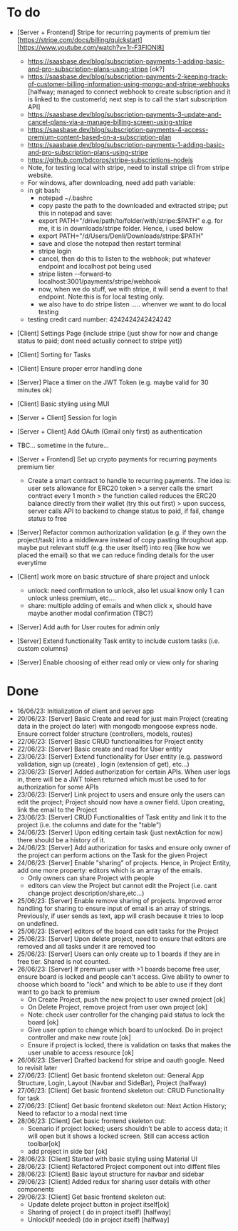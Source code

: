 # To do
- [Server + Frontend] Stripe for recurring payments of premium tier [https://stripe.com/docs/billing/quickstart] [https://www.youtube.com/watch?v=1r-F3FIONl8]
    - https://saasbase.dev/blog/subscription-payments-1-adding-basic-and-pro-subscription-plans-using-stripe [ok?]
    - https://saasbase.dev/blog/subscription-payments-2-keeping-track-of-customer-billing-information-using-mongo-and-stripe-webhooks [halfway; managed to connect webhook to create subscription and it is linked to the customerId; next step is to call the start subscription API]
    - https://saasbase.dev/blog/subscription-payments-3-update-and-cancel-plans-via-a-manage-billing-screen-using-stripe
    - https://saasbase.dev/blog/subscription-payments-4-access-premium-content-based-on-a-subscription-plan
    - https://saasbase.dev/blog/subscription-payments-1-adding-basic-and-pro-subscription-plans-using-stripe
    - https://github.com/bdcorps/stripe-subscriptions-nodejs
    - Note, for testing local with stripe, need to install stripe cli from stripe website. 
    - For windows, after downloading, need add path variable:
    - in git bash:
        - notepad ~/.bashrc
        - copy paste the path to the downloaded and extracted stripe; put this in notepad and save:
        - export PATH="/drive/path/to/folder/with/stripe:$PATH" e.g. for me, it is in downloads/stripe folder. Hence, i used below
        - export PATH="/d/Users/Denli/Downloads/stripe:$PATH"
        - save and close the notepad then restart terminal
        - stripe login
        - cancel, then do this to listen to the webhook; put whatever endpoint and localhost pot being used
        - stripe listen --forward-to localhost:3001/payments/stripe/webhook
        - now, when we do stuff, we with stripe, it will send a event to that endpoint. Note:this is for local testing only. 
        - we also have to do stripe listen ..... whenver we want to do local testing
    - testing credit card number: 4242424242424242

- [Client] Settings Page (include stripe (just show for now and change status to paid; dont need actually connect to stripe yet))
- [Client] Sorting for Tasks
- [Client] Ensure proper error handling done
- [Server] Place a timer on the JWT Token (e.g. maybe valid for 30 minutes ok)
- [Client] Basic styling using MUI
- [Server + Client] Session for login
- [Server + Client] Add OAuth (Gmail only first) as authentication

- TBC... sometime in the future...
- [Server + Frontend] Set up crypto payments for recurring payments premium tier
    - Create a smart contract to handle to recurring payments. The idea is: user sets allowance for ERC20 token > a server calls the smart contract every 1 month > the function called reduces the ERC20 balance directly from their wallet (try this out first) > upon success, server calls API to backend to change status to paid, if fail, change status to free
- [Server] Refactor common authorization validation (e.g. if they own the project/task) into a middleware instead of copy pasting throughout app. maybe put relevant stuff (e.g. the user itself) into req (like how we placed the email) so that we can reduce finding details for the user everytime
- [Client] work more on basic structure of share project and unlock
    - unlock: need confirmation to unlock, also let usual know only 1 can unlock unless premium, etc....
    - share: multiple adding of emails and when click x, should have maybe another modal confirmation (TBC?)
- [Server] Add auth for User routes for admin only
- [Server] Extend functionality Task entity to include custom tasks (i.e. custom columns)
- [Server] Enable choosing of either read only or view only for sharing


# Done
- 16/06/23: Initialization of client and server app
- 20/06/23: [Server] Basic Create and read for just main Project (creating data in the project do later) with mongodb mongoose express node. Ensure correct folder structure (controllers, models, routes)
- 22/06/23: [Server] Basic CRUD functionalities for Project entity
- 22/06/23: [Server] Basic create and read for User entity
- 23/06/23: [Server] Extend functionality for User entity (e.g. password validation, sign up (create) , login (extension of get), etc...)
- 23/06/23: [Server] Added authorization for certain APIs. When user logs in, there will be a JWT token returned which must be used to for authorization for some APIs
- 23/06/23: [Server] Link project to users and ensure only the users can edit the project; Project should now have a owner field. Upon creating, link the email to the Project
- 23/06/23: [Server] CRUD Functionalities of Task entity and link it to the project (i.e. the columns and date for the "table")
- 24/06/23: [Server] Upon editing certain task (just nextAction for now) there should be a history of it.  
- 24/06/23: [Server] Add authorization for tasks and ensure only owner of the project can perform actions on the Task for the given Project
- 24/06/23: [Server] Enable "sharing" of projects. Hence, in Project Entity, add one more property: editors which is an array of the emails.
    - Only owners can share Project with people
    - editors can view the Project but cannot edit the Project (i.e. cant change project description/share,etc...)
- 25/06/23: [Server] Enable remove sharing of projects. Improved error handling for sharing to ensure input of email is an array of strings. Previously, if user sends as text, app will crash because it tries to loop on undefined. 
- 25/06/23: [Server] editors of the board can edit tasks for the Project
- 25/06/23: [Server] Upon delete project, need to ensure that editors are removed and all tasks under it are removed too
- 25/06/23: [Server] Users can only create up to 1 boards if they are in free tier. Shared is not counted. 
- 26/06/23: [Server] If premium user with >1 boards become free user, ensure board is locked and people can't access. Give ability to owner to choose which board to "lock" and which to be able to use if they dont want to go back to premium
    - On Create Project, push the new project to user owned project [ok]
    - On Delete Project, remove project from user own project [ok]
    - Note: check user controller for the changing paid status to lock the board [ok]
    - Give user option to change which board to unlocked. Do in project controller and make new route [ok]
    - Ensure if project is locked, there is validation on tasks that makes the user unable to access resource [ok]
- 26/06/23: [Server] Drafted backend for stripe and oauth google. Need to revisit later
- 27/06/23: [Client] Get basic frontend skeleton out: General App Structure, Login, Layout (Navbar and SideBar), Project (halfway)
- 27/06/23: [Client] Get basic frontend skeleton out: CRUD Functionality for task
- 27/06/23: [Client] Get basic frontend skeleton out: Next Action History; Need to refactor to a modal next time
- 28/06/23: [Client] Get basic frontend skeleton out:
    - Scenario if project locked; users shouldn't be able to access data; it will open but it shows a locked screen. Still can access action toolbar[ok]
    - add project in side bar [ok]
- 28/06/23: [Client] Started with basic styling using Material UI
- 28/06/23: [Client] Refactored Project component out into diffent files
- 28/06/23: [Client] Basic layout structure for navbar and sidebar
- 29/06/23: [Client] Added redux for sharing user details with other components
- 29/06/23: [Client] Get basic frontend skeleton out: 
    - Update delete project button in project itself[ok]
    - Sharing of project ( do in project itself) [halfway]
    - Unlock(if needed) (do in project itself) [halfway]